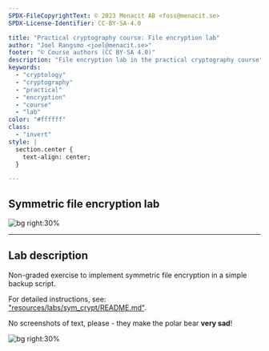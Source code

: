 ```yaml
---
SPDX-FileCopyrightText: © 2023 Menacit AB <foss@menacit.se>
SPDX-License-Identifier: CC-BY-SA-4.0

title: "Practical cryptography course: File encryption lab"
author: "Joel Rangsmo <joel@menacit.se>"
footer: "© Course authors (CC BY-SA 4.0)"
description: "File encryption lab in the practical cryptography course"
keywords:
  - "cryptology"
  - "cryptography"
  - "practical"
  - "encryption"
  - "course"
  - "lab"
color: "#ffffff"
class:
  - "invert"
style: |
  section.center {
    text-align: center;
  }

---
```

<!-- _footer: "%ATTRIBUTION_PREFIX% William Warby (CC BY 2.0)" -->
## Symmetric file encryption lab

![bg right:30%](images/04-bear.jpg)

---
<!-- _footer: "%ATTRIBUTION_PREFIX% William Warby (CC BY 2.0)" -->
## Lab description
Non-graded exercise to implement symmetric file encryption in a simple backup script.
  
For detailed instructions, see:  
["resources/labs/sym\_crypt/README.md"](%RESOURCES_ARCHIVE%).  
  
No screenshots of text, please - they make the polar bear **very sad**!

![bg right:30%](images/04-bear.jpg)
